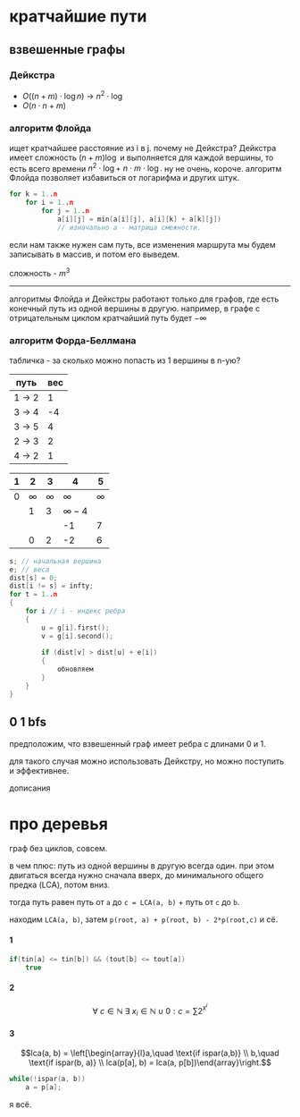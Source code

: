 # кратчайшие пути
## взвешенные графы
### Дейкстра
- $O((n+m) \cdot \log n)\ \longrightarrow\ n^2 \cdot \log$
- $O(n \cdot n + m)$

### алгоритм Флойда
ищет кратчайшее расстояние из i в j.
почему не Дейкстра?
Дейкстра имеет сложность $(n + m) \log$ и выполняется для каждой вершины, то есть всего времени $n^2 \cdot \log +\ n \cdot m \cdot \log.$ ну не очень, короче. алгоритм Флойда позволяет избавиться от логарифма и других штук.

```cpp
for k = 1..n
	for i = 1..n
		for j = 1..n
			a[i][j] = min(a[i][j], a[i][k] + a[k][j])
			// изначально a - матрица смежности.
```

если нам также нужен сам путь, все изменения маршрута мы будем записывать в массив, и потом его выведем.

сложность - $m^3$

---

алгоритмы Флойда и Дейкстры работают только для графов, где есть конечный путь из одной вершины в другую. например, в графе с отрицательным циклом кратчайший путь будет $-\infty$

### алгоритм Форда-Беллмана

табличка - за сколько можно попасть из 1 вершины в n-ую?

| путь   | вес |
| ------ | --- |
| 1 -> 2 | 1   |
| 3 -> 4 | -4  |
| 3 -> 5 | 4   |
| 2 -> 3 | 2   |
| 4 -> 2 | 1   |

| 1   | 2        | 3        | 4            | 5        |
| --- | -------- | -------- | ------------ | -------- |
| 0   | $\infty$ | $\infty$ | $\infty$     | $\infty$ |
|     | 1        | 3        | $\infty - 4$ |          |
|     |          |          | -1           | 7        |
|     | 0        | 2        | -2           | 6        | 

```cpp
s; // начальная вершина
e; // веса
dist[s] = 0;
dist[i != s] = infty;
for t = 1..n
{
	for i // i - индекс ребра
	{
		u = g[i].first();
		v = g[i].second();
		
		if (dist[v] > dist[u] + e[i])
		{
			обновляем
		}
	}
}
```

## 0 1 bfs
предположим, что взвешенный граф имеет ребра с длинами 0 и 1.

для такого случая можно использовать Дейкстру, но можно поступить и эффективнее.

дописания

# про деревья

граф без циклов, совсем.

в чем плюс: путь из одной вершины в другую всегда один. при этом двигаться всегда нужно сначала вверх, до минимального общего предка (LCA), потом вниз.

тогда путь равен путь от ```a``` до ```c = LCA(a, b)``` + путь от ```c``` до ```b```.

находим ```LCA(a, b)```, затем ```p(root, a) + p(root, b) - 2*p(root,c)``` и сё.

#### 1
```cpp
if(tin[a] <= tin[b]) && (tout[b] <= tout[a])
	true
```
#### 2
$$\forall\ c \in \mathbb{N}\ \exists\ x_i \in \mathbb{N} \cup {0} : c = \sum 2^{x^i}$$

#### 3
$$lca(a, b) = \left[\begin{array}{l}a,\quad \text{if ispar(a,b)} \\ b,\quad \text{if ispar(b, a)} \\ lca(p[a], b) = lca(a, p[b])\end{array}\right.$$

```cpp
while(!ispar(a, b))
	a = p[a];
```

я всё.
